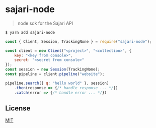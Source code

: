 # sajari-node

> node sdk for the Sajari API

```bash
$ yarn add sajari-node
```

```js
const { Client, Session, TrackingNone } = require("sajari-node");

const client = new Client("<project>", "<collection>", {
	key: "<key from console>",
	secret: "<secret from console>"
});
const session = new Session(TrackingNone);
const pipeline = client.pipeline("website");

pipeline.search({ q: "hello world" }, session)
	.then(response => {/* handle response ... */})
	.catch(error => {/* handle error ... */})
```


## License
[MIT](LICENSE)